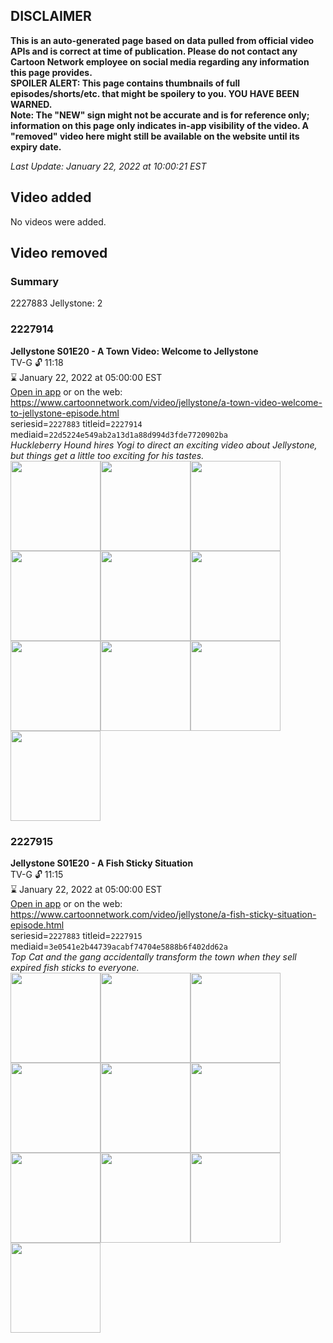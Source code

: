 ## DISCLAIMER
**This is an auto-generated page based on data pulled from official video APIs and is correct at time of publication. Please do not contact any Cartoon Network employee on social media regarding any information this page provides.**  
**SPOILER ALERT: This page contains thumbnails of full episodes/shorts/etc. that might be spoilery to you. YOU HAVE BEEN WARNED.**  
**Note: The "NEW" sign might not be accurate and is for reference only; information on this page only indicates in-app visibility of the video. A "removed" video here might still be available on the website until its expiry date.**  

_Last Update: January 22, 2022 at 10:00:21 EST_
## Video added
No videos were added.  
## Video removed
### Summary
2227883 Jellystone: 2  
### 2227914
**Jellystone S01E20 - A Town Video: Welcome to Jellystone**  
TV-G 🔓 11:18  
⌛ January 22, 2022 at 05:00:00 EST  
[Open in app](https://cnvideo.sercomkc.org/redirector.html?type=cnapp&seriesid=10000000000&titleid=2227914&mediaid=22d5224e549ab2a13d1a88d994d3fde7720902ba) or on the web: https://www.cartoonnetwork.com/video/jellystone/a-town-video-welcome-to-jellystone-episode.html  
seriesid=`2227883` titleid=`2227914` mediaid=`22d5224e549ab2a13d1a88d994d3fde7720902ba`  
_Huckleberry Hound hires Yogi to direct an exciting video about Jellystone, but things get a little too exciting for his tastes._  
<a href="https://s3.amazonaws.com/cartoonorchestrator/2227914_001_1280x720.jpg"><img src="https://s3.amazonaws.com/cartoonorchestrator/2227914_001_640x360.jpg" height="144px" /></a><a href="https://s3.amazonaws.com/cartoonorchestrator/2227914_002_1280x720.jpg"><img src="https://s3.amazonaws.com/cartoonorchestrator/2227914_002_640x360.jpg" height="144px" /></a><a href="https://s3.amazonaws.com/cartoonorchestrator/2227914_003_1280x720.jpg"><img src="https://s3.amazonaws.com/cartoonorchestrator/2227914_003_640x360.jpg" height="144px" /></a><a href="https://s3.amazonaws.com/cartoonorchestrator/2227914_004_1280x720.jpg"><img src="https://s3.amazonaws.com/cartoonorchestrator/2227914_004_640x360.jpg" height="144px" /></a><a href="https://s3.amazonaws.com/cartoonorchestrator/2227914_005_1280x720.jpg"><img src="https://s3.amazonaws.com/cartoonorchestrator/2227914_005_640x360.jpg" height="144px" /></a><a href="https://s3.amazonaws.com/cartoonorchestrator/2227914_006_1280x720.jpg"><img src="https://s3.amazonaws.com/cartoonorchestrator/2227914_006_640x360.jpg" height="144px" /></a><a href="https://s3.amazonaws.com/cartoonorchestrator/2227914_007_1280x720.jpg"><img src="https://s3.amazonaws.com/cartoonorchestrator/2227914_007_640x360.jpg" height="144px" /></a><a href="https://s3.amazonaws.com/cartoonorchestrator/2227914_008_1280x720.jpg"><img src="https://s3.amazonaws.com/cartoonorchestrator/2227914_008_640x360.jpg" height="144px" /></a><a href="https://s3.amazonaws.com/cartoonorchestrator/2227914_009_1280x720.jpg"><img src="https://s3.amazonaws.com/cartoonorchestrator/2227914_009_640x360.jpg" height="144px" /></a><a href="https://s3.amazonaws.com/cartoonorchestrator/2227914_010_1280x720.jpg"><img src="https://s3.amazonaws.com/cartoonorchestrator/2227914_010_640x360.jpg" height="144px" /></a>
### 2227915
**Jellystone S01E20 - A Fish Sticky Situation**  
TV-G 🔓 11:15  
⌛ January 22, 2022 at 05:00:00 EST  
[Open in app](https://cnvideo.sercomkc.org/redirector.html?type=cnapp&seriesid=10000000000&titleid=2227915&mediaid=3e0541e2b44739acabf74704e5888b6f402dd62a) or on the web: https://www.cartoonnetwork.com/video/jellystone/a-fish-sticky-situation-episode.html  
seriesid=`2227883` titleid=`2227915` mediaid=`3e0541e2b44739acabf74704e5888b6f402dd62a`  
_Top Cat and the gang accidentally transform the town when they sell expired fish sticks to everyone._  
<a href="https://s3.amazonaws.com/cartoonorchestrator/2227915_001_1280x720.jpg"><img src="https://s3.amazonaws.com/cartoonorchestrator/2227915_001_640x360.jpg" height="144px" /></a><a href="https://s3.amazonaws.com/cartoonorchestrator/2227915_002_1280x720.jpg"><img src="https://s3.amazonaws.com/cartoonorchestrator/2227915_002_640x360.jpg" height="144px" /></a><a href="https://s3.amazonaws.com/cartoonorchestrator/2227915_003_1280x720.jpg"><img src="https://s3.amazonaws.com/cartoonorchestrator/2227915_003_640x360.jpg" height="144px" /></a><a href="https://s3.amazonaws.com/cartoonorchestrator/2227915_004_1280x720.jpg"><img src="https://s3.amazonaws.com/cartoonorchestrator/2227915_004_640x360.jpg" height="144px" /></a><a href="https://s3.amazonaws.com/cartoonorchestrator/2227915_005_1280x720.jpg"><img src="https://s3.amazonaws.com/cartoonorchestrator/2227915_005_640x360.jpg" height="144px" /></a><a href="https://s3.amazonaws.com/cartoonorchestrator/2227915_006_1280x720.jpg"><img src="https://s3.amazonaws.com/cartoonorchestrator/2227915_006_640x360.jpg" height="144px" /></a><a href="https://s3.amazonaws.com/cartoonorchestrator/2227915_007_1280x720.jpg"><img src="https://s3.amazonaws.com/cartoonorchestrator/2227915_007_640x360.jpg" height="144px" /></a><a href="https://s3.amazonaws.com/cartoonorchestrator/2227915_008_1280x720.jpg"><img src="https://s3.amazonaws.com/cartoonorchestrator/2227915_008_640x360.jpg" height="144px" /></a><a href="https://s3.amazonaws.com/cartoonorchestrator/2227915_009_1280x720.jpg"><img src="https://s3.amazonaws.com/cartoonorchestrator/2227915_009_640x360.jpg" height="144px" /></a><a href="https://s3.amazonaws.com/cartoonorchestrator/2227915_010_1280x720.jpg"><img src="https://s3.amazonaws.com/cartoonorchestrator/2227915_010_640x360.jpg" height="144px" /></a>
